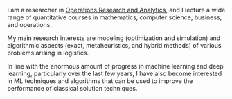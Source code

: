 I am a researcher in [Operations Research and Analytics](https://www.informs.org/Explore/Operations-Research-Analytics), and I lecture a wide range of quantitative courses in mathematics, computer science, business, and operations. 

My main research interests are modeling (optimization and simulation) and algorithmic aspects (exact, metaheuristics, and hybrid methods) of various problems arising in logistics. 

In line with the enormous amount of progress in machine learning and deep learning, particularly over the last few years, I have also become interested in ML techniques and algorithms that can be used to improve the performance of classical solution techniques.
